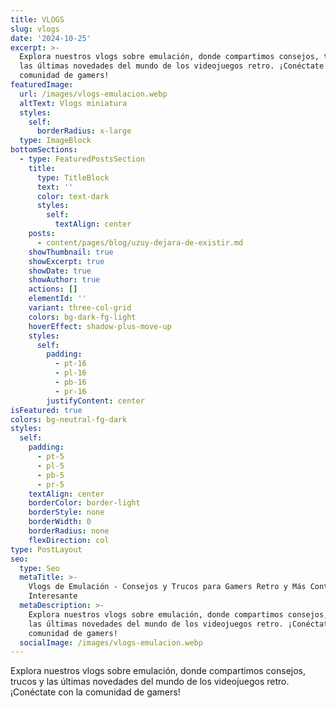 ```yaml
---
title: VLOGS
slug: vlogs
date: '2024-10-25'
excerpt: >-
  Explora nuestros vlogs sobre emulación, donde compartimos consejos, trucos y
  las últimas novedades del mundo de los videojuegos retro. ¡Conéctate con la
  comunidad de gamers!
featuredImage:
  url: /images/vlogs-emulacion.webp
  altText: Vlogs miniatura
  styles:
    self:
      borderRadius: x-large
  type: ImageBlock
bottomSections:
  - type: FeaturedPostsSection
    title:
      type: TitleBlock
      text: ''
      color: text-dark
      styles:
        self:
          textAlign: center
    posts:
      - content/pages/blog/uzuy-dejara-de-existir.md
    showThumbnail: true
    showExcerpt: true
    showDate: true
    showAuthor: true
    actions: []
    elementId: ''
    variant: three-col-grid
    colors: bg-dark-fg-light
    hoverEffect: shadow-plus-move-up
    styles:
      self:
        padding:
          - pt-16
          - pl-16
          - pb-16
          - pr-16
        justifyContent: center
isFeatured: true
colors: bg-neutral-fg-dark
styles:
  self:
    padding:
      - pt-5
      - pl-5
      - pb-5
      - pr-5
    textAlign: center
    borderColor: border-light
    borderStyle: none
    borderWidth: 0
    borderRadius: none
    flexDirection: col
type: PostLayout
seo:
  type: Seo
  metaTitle: >-
    Vlogs de Emulación - Consejos y Trucos para Gamers Retro y Más Contenido
    Interesante
  metaDescription: >-
    Explora nuestros vlogs sobre emulación, donde compartimos consejos, trucos y
    las últimas novedades del mundo de los videojuegos retro. ¡Conéctate con la
    comunidad de gamers!
  socialImage: /images/vlogs-emulacion.webp
---
```

Explora nuestros vlogs sobre emulación, donde compartimos consejos, trucos y las últimas novedades del mundo de los videojuegos retro. ¡Conéctate con la comunidad de gamers!
